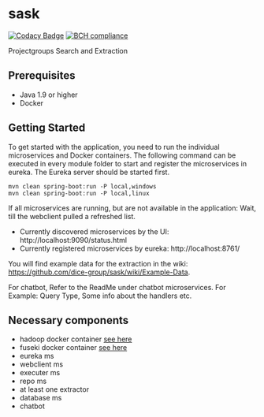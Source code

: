 # sask
[![Codacy Badge](https://api.codacy.com/project/badge/Grade/b6ad49d1a5cf409e940fb632d3242ab6)](https://www.codacy.com/app/idreestahir/sask?utm_source=github.com&amp;utm_medium=referral&amp;utm_content=dice-group/sask&amp;utm_campaign=Badge_Grade)
[![BCH compliance](https://bettercodehub.com/edge/badge/dice-group/sask?branch=master)](https://bettercodehub.com/)

Projectgroups Search and Extraction

## Prerequisites
- Java 1.9 or higher
- Docker

## Getting Started

To get started with the application, you need to run the individual microservices and Docker containers. The following command can be executed in every module folder to start and register the microservices in eureka. The Eureka server should be started first.

```
mvn clean spring-boot:run -P local,windows
mvn clean spring-boot:run -P local,linux
```

If all microservices are running, but are not available in the application: Wait, till the webclient pulled a refreshed list.

- Currently discovered microservices by the UI: http://localhost:9090/status.html
- Currently registered microservices by eureka: http://localhost:8761/

You will find example data for the extraction in the wiki: https://github.com/dice-group/sask/wiki/Example-Data.

For chatbot, Refer to the ReadMe under chatbot microservices. For Example: Query Type, Some info about the handlers etc.

## Necessary components
- hadoop docker container [see here](https://github.com/dice-group/sask/wiki/Hadoop)
- fuseki docker container [see here](https://github.com/dice-group/sask/wiki/Jena-DB-On-Fuseki-Server)
- eureka ms
- webclient ms
- executer ms
- repo ms
- at least one extractor
- database ms
- chatbot
